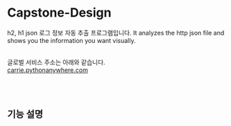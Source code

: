 # Capstone-Design
h2, h1 json 로그 정보 자동 추출 프로그램입니다.
It analyzes the http json file and shows you the information you want visually.

<br/>글로벌 서비스 주소는 아래와 같습니다. 
<br/>
[carrie.pythonanywhere.com](http://carrie.pythonanywhere.com/)

<br/>
<br/>

기능 설명
- 
